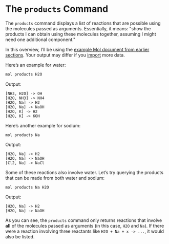 # The `products` Command

The `products` command displays a list of reactions that are possible using the molecules passed as arguments. Essentially, it means: "show the products I can obtain using these molecules together, assuming I might need one additional component."

In this overview, I’ll be using the [example Mol document from earlier sections](./mol_example.md). Your output may differ if you [import](./import.md) more data.

Here’s an example for water:

```bash
mol products H2O
```

Output:

```
[NH3, H2O] -> OH
[H2O, NH3] -> NH4
[H2O, Na] -> H2
[H2O, Na] -> NaOH
[H2O, K] -> H2
[H2O, K] -> KOH
```

Here’s another example for sodium:

```
mol products Na
```

Output:

```
[H2O, Na] -> H2
[H2O, Na] -> NaOH
[Cl2, Na] -> NaCl
```

Some of these reactions also involve water. Let’s try querying the products that can be made from both water and sodium:

```
mol products Na H2O
```

Output:

```
[H2O, Na] -> H2
[H2O, Na] -> NaOH
```

As you can see, the `products` command only returns reactions that involve **all** of the molecules passed as arguments (in this case, `H2O` and `Na`). If there were a reaction involving three reactants like `H2O + Na + x -> ...`, it would also be listed.
